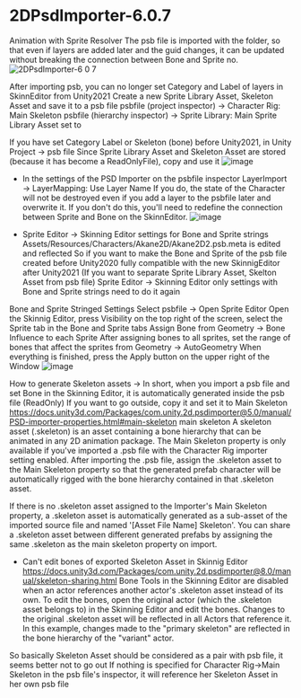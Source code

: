 # 2DPsdImporter-6.0.7

Animation with Sprite Resolver 
The psb file is imported with the folder, so that even if layers are added later and the guid changes, it can be updated without breaking the connection between Bone and Sprite no.
![2DPsdImporter-6 0 7](https://user-images.githubusercontent.com/33142993/234664652-604ffc3c-f7a8-4afb-bb70-285ad3a21768.gif)

After importing psb, you can no longer set Category and Label of layers in SkinnEditor from Unity2021
   Create a new Sprite Library Asset, Skeleton Asset and save it to a psb file
   psbfile (project inspector) -> Character Rig: Main Skeleton
   psbfile (hierarchy inspector) -> Sprite Library: Main Sprite Library Asset
   set to

   If you have set Category Label or Skeleton (bone) before Unity2021, in Unity Project -> psb file
   Since Sprite Library Asset and Skeleton Asset are stored (because it has become a ReadOnlyFile), copy and use it
   ![image](https://user-images.githubusercontent.com/33142993/234666078-bb0c1bfb-9443-4a36-8543-c6f092098560.png)


   * In the settings of the PSD Importer on the psbfile inspector
   LayerImport -> LayerMapping: Use Layer Name
   If you do, the state of the Character will not be destroyed even if you add a layer to the psbfile later and overwrite it.
   If you don't do this, you'll need to redefine the connection between Sprite and Bone on the SkinnEditor.
   ![image](https://user-images.githubusercontent.com/33142993/234665843-2dd82e1b-54ea-4754-9bd1-ae99a7534e42.png)


   * Sprite Editor -> Skinning Editor settings for Bone and Sprite strings
   Assets/Resources/Characters/Akane2D/Akane2D2.psb.meta is edited and reflected
   So if you want to make the Bone and Sprite of the psb file created before Unity2020 fully compatible with the new SkinnigEditor after Unity2021
   (If you want to separate Sprite Library Asset, Skelton Asset from psb file) Sprite Editor -> Skinning Editor only settings with Bone and Sprite strings
   need to do it again

   Bone and Sprite Stringed Settings
   Select psbfile -> Open Sprite Editor
   Open the Skinnig Editor, press Visibility on the top right of the screen, select the Sprite tab in the Bone and Sprite tabs
   Assign Bone from Geometry -> Bone Influence to each Sprite
   After assigning bones to all sprites, set the range of bones that affect the sprites from Geometry -> AutoGeometry
   When everything is finished, press the Apply button on the upper right of the Window
   ![image](https://user-images.githubusercontent.com/33142993/234666428-e80acc37-2060-4d7d-846b-4bbfd8a28a81.png)


   How to generate Skeleton assets
   → In short, when you import a psb file and set Bone in the Skinning Editor, it is automatically generated inside the psb file (ReadOnly)
   If you want to go outside, copy it and set it to Main Skeleton
   https://docs.unity3d.com/Packages/com.unity.2d.psdimporter@5.0/manual/PSD-importer-properties.html#main-skeleton
   main skeleton
   A skeleton asset (.skeleton) is an asset containing a bone hierarchy that can be animated in any 2D animation package.
   The Main Skeleton property is only available if you've imported a .psb file with the Character Rig importer setting enabled.
   After importing the .psb file, assign the .skeleton asset to the Main Skeleton property so that the generated prefab character will be automatically rigged with the bone hierarchy contained in that .skeleton asset.


   If there is no .skeleton asset assigned to the Importer's Main Skeleton property, a .skeleton asset is automatically generated as a sub-asset of the imported source file and named '[Asset File Name] Skeleton'.
   You can share a .skeleton asset between different generated prefabs by assigning the same .skeleton as the main skeleton property on import.

   * Can't edit bones of exported Skeleton Asset in Skinnig Editor
   https://docs.unity3d.com/Packages/com.unity.2d.psdimporter@8.0/manual/skeleton-sharing.html
   Bone Tools in the Skinning Editor are disabled when an actor references another actor's .skeleton asset instead of its own.
   To edit the bones, open the original actor (which the .skeleton asset belongs to) in the Skinning Editor and edit the bones.
   Changes to the original .skeleton asset will be reflected in all Actors that reference it.
   In this example, changes made to the "primary skeleton" are reflected in the bone hierarchy of the "variant" actor.

   So basically Skeleton Asset should be considered as a pair with psb file, it seems better not to go out
   If nothing is specified for Character Rig->Main Skeleton in the psb file's inspector, it will reference her Skeleton Asset in her own psb file
